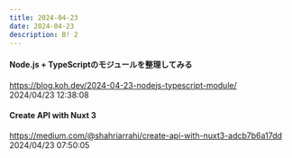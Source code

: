 ```yaml
---
title: 2024-04-23
date: 2024-04-23
description: B! 2
---
```


#### Node.js + TypeScriptのモジュールを整理してみる
https://blog.koh.dev/2024-04-23-nodejs-typescript-module/<br>
2024/04/23 12:38:08<br>


#### Create API with Nuxt 3
https://medium.com/@shahriarrahi/create-api-with-nuxt3-adcb7b6a17dd<br>
2024/04/23 07:50:05<br>


